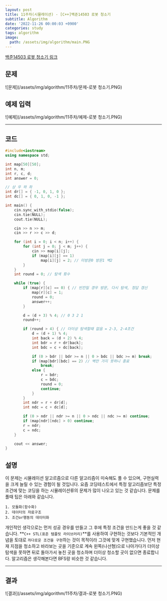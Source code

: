 ```yaml
---
layout: post
title: 11주차(시뮬레이션) - [C++]백준14503 로봇 청소기
subtitle: Algorithm
date: '2022-11-26 00:00:03 +0900'
categories: study
tags: algorithm
image:
  path: /assets/img/algorithm/main.PNG
---
```


[백준14503 로봇 청소기 링크](https://www.acmicpc.net/problem/14503)

<!--more-->

## 문제
![문제](/assets/img/algorithm/11주차/문제-로봇 청소기.PNG)

## 예제 입력
![예제](/assets/img/algorithm/11주차/예제-로봇 청소기.PNG)

---

## 코드
```cpp
#include<iostream>
using namespace std;

int map[50][50];
int n, m;
int r, c, d;
int answer = 0;

// 상 우 하 좌
int dr[] = { -1, 0, 1, 0 };
int dc[] = { 0, 1, 0, -1 };

int main() {
    cin.sync_with_stdio(false);
    cin.tie(NULL);
    cout.tie(NULL);

    cin >> n >> m;
    cin >> r >> c >> d;

    for (int i = 0; i < n; i++) {
        for (int j = 0; j < m; j++) {
            cin >> map[i][j];
            if (map[i][j] == 1)
                map[i][j] = 2; // 미방문0 방문1 벽2
        }
    }
    int round = 0; // 탐색 횟수

    while (true) {
        if (map[r][c] == 0) { // 빈칸일 경우 방문, 다시 탐색, 정답 갱신
            map[r][c] = 1;
            round = 0;
            answer++;
        }

        d = (d + 3) % 4; // 0 3 2 1
        round++;

        if (round > 4) { // 더이상 탐색할때 없음 = 2-3, 2-4조건
            d = (d + 1) % 4;
            int back = (d + 2) % 4;
            int bdr = r + dr[back];
            int bdc = c + dc[back];

            if (0 > bdr || bdr >= n || 0 > bdc || bdc >= m) break;
            if (map[bdr][bdc] == 2) // 벽만 가지 못하니 종료
                break;
            else {
                r = bdr;
                c = bdc;
                round = 0;
                continue;
            }
        }
        int ndr = r + dr[d];
        int ndc = c + dc[d];

        if (0 > ndr || ndr >= n || 0 > ndc || ndc >= m) continue;
        if (map[ndr][ndc] > 0) continue;
        r = ndr;
        c = ndc;
    }

    cout << answer;
}
```
## 설명
 이 문제는 시뮬레이션 알고르즘으로 다른 알고리즘이 미숙해도 풀 수 있으며, 구현실력을 크게 늘릴 수 있는 경험이 될 것입니다. 요즘 코딩테스트에서 특정 알고리즘보단 특정 조건에 맞는 코딩을 하는 시뮬레이션류의 문제가 많이 나오고 있는 것 같습니다. 문제를 풀때 팁은 아래와 같습니다.
 ```
 1. 모듈화(함수화)
 2. 데이터의 자료구조 
 3. 조건or행동의 데이터화
 ```
 개인적인 생각으로는 먼저 성공 경우를 만들고 그 후에 특정 조건을 만드는게 좋을 것 같습니다.
 **`C++ STL(표준 템플릿 라이브러리)`**를 사용하여 구현하는 것보다 기본적인 개념을 토대로 `까다로운 조건을 구현`하는 것이 목적이라 그것에 맞게 구현했습니다.
 먼저 현재 지점을 청소하고 바라보는 곳을 기준으로 계속 왼쪽(나선형)으로 나아가다가 더이상 탐색을 못하면 뒤로 돌아가서 놓친 곳을 청소하며 더이상 청소할 곳이 없으면 종료합니다.
 알고리즘은 생각해본다면 BFS랑 비슷한 것 같습니다.

---

## 결과
![결과](/assets/img/algorithm/11주차/결과-로봇 청소기.PNG)